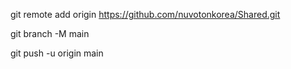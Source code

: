 git remote add origin https://github.com/nuvotonkorea/Shared.git

git branch -M main

git push -u origin main
